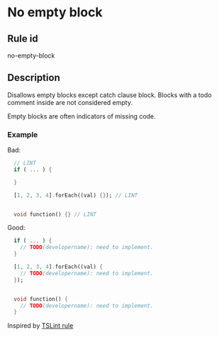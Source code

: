 # No empty block

## Rule id

no-empty-block

## Description

Disallows empty blocks except catch clause block. Blocks with a todo comment inside are not considered empty.

Empty blocks are often indicators of missing code.

### Example

Bad:

```dart
  // LINT
  if ( ... ) {

  }

  [1, 2, 3, 4].forEach((val) {}); // LINT


  void function() {} // LINT
```

Good:

```dart
  if ( ... ) {
    // TODO(developername): need to implement.
  }

  [1, 2, 3, 4].forEach((val) {
    // TODO(developername): need to implement.
  });


  void function() {
    // TODO(developername): need to implement.
  }
```

Inspired by [TSLint rule](https://palantir.github.io/tslint/rules/no-empty/)
